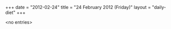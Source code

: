 +++
date = "2012-02-24"
title = "24 February 2012 (Friday)"
layout = "daily-diet"
+++

\<no entries\>